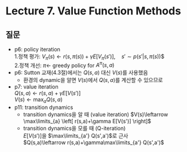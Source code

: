 # Lecture 7. Value Function Methods

## 질문
- p6: policy iteration  
  1.정책 평가:
  $V_\pi(s)\leftarrow r(s,\pi(s))+\gamma E\left[V_\pi(s')\right], \quad s'\sim p(s'|s,\pi(s))$$  
  2.정책 개선:
  $\pi\leftarrow$ greedy policy for $A^\pi(s,a)$  
- p6: Sutton 교재(4.3절)에서는 $Q(s,a)$ 대신 $V(s)$를 사용했음  
  - 환경의 dynamic을 알면 $V(s)$에서 $Q(s,a)$를 계산할 수 있으므로  
- p7: value iteration    
  $Q(s,a)\leftarrow r(s,a)+\gamma E[V(s')]$    
  $V(s)\leftarrow \max_a Q(s,a)$
- p11: transition dynamics
  - transition dynamics을 알 때 (value iteration) 
    $V(s)\leftarrow \max\limits_{a} \left[ r(s,a)+\gamma E[V(s')] \right]$
  - transition dynamics을 모를 때 (Q-iteration)  
    $E[V(s')]$을 $\max\limits_{a'} Q(s',a')$로 근사  
    $Q(s,a)\leftarrow r(s,a)+\gamma\max\limits_{a'} Q(s',a')$
  


